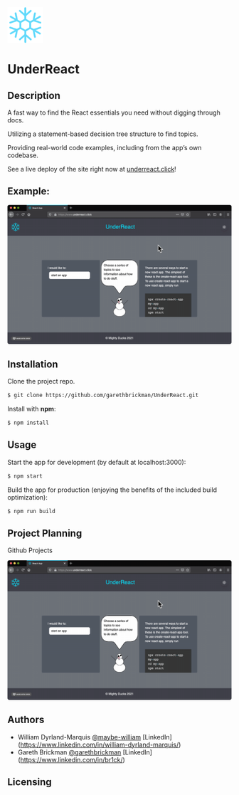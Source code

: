 <img src="./public/snowflake_color.png" width="80" height=auto /> 

# UnderReact

## Description

A fast way to find the React essentials you need without digging through docs.

Utilizing a statement-based decision tree structure to find topics.

Providing real-world code examples, including from the app’s own codebase.

See a live deploy of the site right now at [underreact.click](https://www.underreact.click)!

## Example:

<img src="./public/preview.gif" width="640" height=auto /> 

## Installation

Clone the project repo.

```bash
$ git clone https://github.com/garethbrickman/UnderReact.git
```

Install with **npm**:

```bash
$ npm install
```

## Usage

Start the app for development (by default at localhost:3000):

```bash
$ npm start
```

Build the app for production (enjoying the benefits of the included build optimization):

```bash
$ npm run build
```

## Project Planning

Github Projects

<img src="./public/preview.gif" width="640" height=auto /> 

## Authors

* William Dyrland-Marquis [@maybe-william](https://github.com/maybe-william) [LinkedIn] (https://www.linkedin.com/in/william-dyrland-marquis/)
* Gareth Brickman [@garethbrickman](https://github.com/garethbrickman) [LinkedIn] (https://www.linkedin.com/in/br1ck/)

## Licensing


